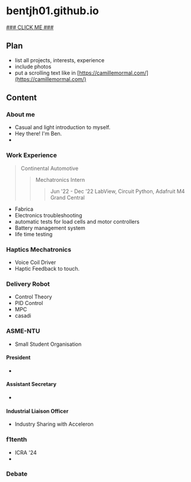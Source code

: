 # bentjh01.github.io

[### CLICK ME ###](https://bentjh01.github.io/)

## Plan
- list all projects, interests, experience
- include photos
- put a scrolling text like in [https://camillemormal.com/](https://camillemormal.com/)

## Content
### About me
- Casual and light introduction to myself. 
- Hey there! I'm Ben. 
- 
### Work Experience
> Continental Automotive
>> Mechatronics Intern
>>> Jun '22 - Dec '22
>>> LabView, Circuit Python, Adafruit M4 Grand Central
>> 

- Fabrica
- Electronics troubleshooting
- automatic tests for load cells and motor controllers
- Battery management system
- life time testing
### Haptics Mechatronics 
- Voice Coil Driver
- Haptic Feedback to touch.
### Delivery Robot
- Control Theory
- PID Control
- MPC 
- casadi
### ASME-NTU
- Small Student Organisation
#### President
- 
#### Assistant Secretary
- 
#### Industrial Liaison Officer
- Industry Sharing with Acceleron
### f1tenth
- ICRA '24
- 
### Debate
